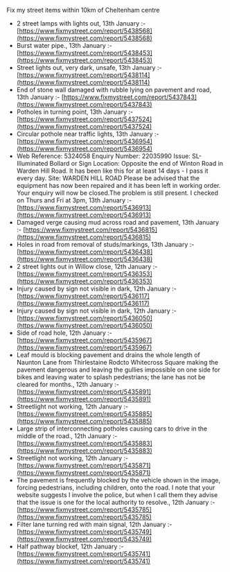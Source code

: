 Fix my street items within 10km of Cheltenham centre

<!-- fix_marker starts -->

- 2 street lamps with lights out, 13th January :- [https://www.fixmystreet.com/report/5438568](https://www.fixmystreet.com/report/5438568)
- Burst water pipe., 13th January :- [https://www.fixmystreet.com/report/5438453](https://www.fixmystreet.com/report/5438453)
- Street lights out, very dark, unsafe, 13th January :- [https://www.fixmystreet.com/report/5438114](https://www.fixmystreet.com/report/5438114)
- End of stone wall damaged with rubble lying on pavement and road, 13th January :- [https://www.fixmystreet.com/report/5437843](https://www.fixmystreet.com/report/5437843)
- Potholes in turning point, 13th January :- [https://www.fixmystreet.com/report/5437524](https://www.fixmystreet.com/report/5437524)
- Circular pothole near traffic lights, 13th January :- [https://www.fixmystreet.com/report/5436954](https://www.fixmystreet.com/report/5436954)
- Web Reference: 5324058 Enquiry Number: 22035990 Issue: SL-Illuminated Bollard or Sign Location: Opposite the end of Winton Road in Warden Hill Road. It has been like this for at least 14 days - I pass it every day. Site: WARDEN HILL ROAD Please be advised that the equipment has now been repaired and it has been left in working order. Your enquiry will now be closed.The problem is still present. I checked on Thurs and Fri at 3pm, 13th January :- [https://www.fixmystreet.com/report/5436913](https://www.fixmystreet.com/report/5436913)
- Damaged verge causing mud across road and pavement, 13th January :- [https://www.fixmystreet.com/report/5436815](https://www.fixmystreet.com/report/5436815)
- Holes in road from removal of studs/markings, 13th January :- [https://www.fixmystreet.com/report/5436438](https://www.fixmystreet.com/report/5436438)
- 2 street lights out in Willow close, 12th January :- [https://www.fixmystreet.com/report/5436353](https://www.fixmystreet.com/report/5436353)
- Injury caused by sign not visible in dark, 12th January :- [https://www.fixmystreet.com/report/5436117](https://www.fixmystreet.com/report/5436117)
- Injury caused by sign not visible in dark, 12th January :- [https://www.fixmystreet.com/report/5436050](https://www.fixmystreet.com/report/5436050)
- Side of road hole, 12th January :- [https://www.fixmystreet.com/report/5435967](https://www.fixmystreet.com/report/5435967)
- Leaf mould is blocking pavement and drains the whole length of Naunton Lane from Thirlestaine Rodcto Whitecross Square making the pavement dangerous and leaving the gullies impossible on one side for bikes and leaving water to splash pedestrians; the lane has not be cleared for months., 12th January :- [https://www.fixmystreet.com/report/5435891](https://www.fixmystreet.com/report/5435891)
- Streetlight not working, 12th January :- [https://www.fixmystreet.com/report/5435885](https://www.fixmystreet.com/report/5435885)
- Large strip of interconnecting potholes causing cars to drive in the middle of the road., 12th January :- [https://www.fixmystreet.com/report/5435883](https://www.fixmystreet.com/report/5435883)
- Streetlight not working, 12th January :- [https://www.fixmystreet.com/report/5435871](https://www.fixmystreet.com/report/5435871)
- The pavement is frequently blocked by the vehicle shown in the image, forcing pedestrians, including children, onto the road. I note that your website suggests I involve the police, but when I call them they advise that the issue is one for the local authority to resolve., 12th January :- [https://www.fixmystreet.com/report/5435785](https://www.fixmystreet.com/report/5435785)
- Filter lane turning red with main signal, 12th January :- [https://www.fixmystreet.com/report/5435749](https://www.fixmystreet.com/report/5435749)
- Half pathway blockef, 12th January :- [https://www.fixmystreet.com/report/5435741](https://www.fixmystreet.com/report/5435741)

<!-- fix_marker ends -->
